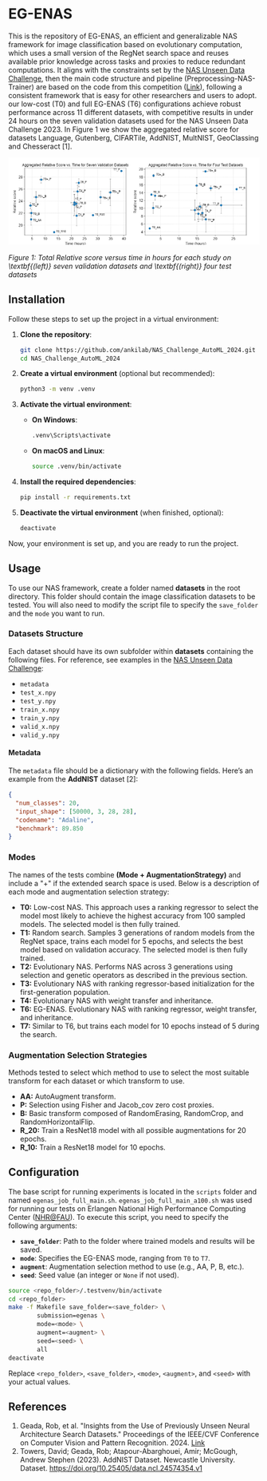 # EG-ENAS

This is the repository of EG-ENAS, an efficient and generalizable NAS framework for image classification based on evolutionary computation, which uses a small version of the RegNet search space and reuses available prior knowledge across tasks and  proxies to reduce redundant computations. It aligns with the constraints set by the [NAS Unseen Data Challenge](https://github.com/Towers-D/NAS-Unseen-Datasets), then the main code structure and pipeline (Preprocessing-NAS-Trainer) are based on the code from this competition ([Link](https://github.com/Towers-D/NAS-Comp-Starter-Kit)), following a consistent framework that is easy for other researchers and users to adopt. our low-cost (T0) and full EG-ENAS (T6) configurations achieve robust performance across 11 different datasets, with competitive results in under 24 hours on the seven validation datasets used for the NAS Unseen Data Challenge 2023. In Figure 1 we show the aggregated relative score for datasets Language, Gutenberg, CIFARTile, AddNIST, MultNIST, GeoClassing and Chesseract [1].

![Figure 1: Model Architecture](images/relative_scores_b.png)

*Figure 1: Total Relative score versus time in hours for each study on \textbf{(left)} seven validation datasets and \textbf{(right)} four test datasets*

## Installation
Follow these steps to set up the project in a virtual environment:

1. **Clone the repository**:
   ```bash
   git clone https://github.com/ankilab/NAS_Challenge_AutoML_2024.git
   cd NAS_Challenge_AutoML_2024
   ```

2. **Create a virtual environment** (optional but recommended):
   ```bash
   python3 -m venv .venv
   ```

3. **Activate the virtual environment**:
   - **On Windows**:
     ```bash
     .venv\Scripts\activate
     ```
   - **On macOS and Linux**:
     ```bash
     source .venv/bin/activate
     ```

4. **Install the required dependencies**:
   ```bash
   pip install -r requirements.txt
   ```

5. **Deactivate the virtual environment** (when finished, optional):
   ```bash
   deactivate
   ```

Now, your environment is set up, and you are ready to run the project.

## Usage 

To use our NAS framework, create a folder named **datasets** in the root directory. This folder should contain the image classification datasets to be tested. You will also need to modify the script file to specify the `save_folder` and the `mode` you want to run.

### Datasets Structure

Each dataset should have its own subfolder within **datasets** containing the following files. For reference, see examples in the [NAS Unseen Data Challenge](https://github.com/Towers-D/NAS-Unseen-Datasets):

- `metadata`
- `test_x.npy`
- `test_y.npy`
- `train_x.npy`
- `train_y.npy`
- `valid_x.npy`
- `valid_y.npy`

#### Metadata

The `metadata` file should be a dictionary with the following fields. Here’s an example from the **AddNIST** dataset [2]:

```json
{
  "num_classes": 20,
  "input_shape": [50000, 3, 28, 28],
  "codename": "Adaline",
  "benchmark": 89.850
}
```

### Modes
The names of the tests combine **(Mode + AugmentationStrategy)** and include a "+" if the extended search space is used. Below is a description of each mode and augmentation selection strategy:

- **T0:** Low-cost NAS. This approach uses a ranking regressor to select the model most likely to achieve the highest accuracy from 100 sampled models. The selected model is then fully trained.
- **T1:** Random search. Samples 3 generations of random models from the RegNet space, trains each model for 5 epochs, and selects the best model based on validation accuracy. The selected model is then fully trained.
- **T2:** Evolutionary NAS. Performs NAS across 3 generations using selection and genetic operators as described in the previous section.
- **T3:** Evolutionary NAS with ranking regressor-based initialization for the first-generation population.
- **T4:** Evolutionary NAS with weight transfer and inheritance.
- **T6:** EG-ENAS. Evolutionary NAS with ranking regressor, weight transfer, and inheritance.
- **T7:** Similar to T6, but trains each model for 10 epochs instead of 5 during the search.

### Augmentation Selection Strategies
Methods tested to select which method to use to select the most suitable transform for each dataset or which transform to use.

- **AA:** AutoAugment transform.
- **P:** Selection using Fisher and Jacob_cov zero cost proxies.
- **B:** Basic transform composed of RandomErasing, RandomCrop, and RandomHorizontalFlip.
- **R_20:** Train a ResNet18 model with all possible augmentations for 20 epochs.
- **R_10:** Train a ResNet18 model for 10 epochs.


## Configuration
The base script for running experiments is located in the `scripts` folder and named `egenas_job_full_main.sh`. `egenas_job_full_main_a100.sh` was used for running our tests on Erlangen National High Performance Computing Center ([NHR@FAU](https://hpc.fau.de/)). To execute this script, you need to specify the following arguments:

- **`save_folder`**: Path to the folder where trained models and results will be saved.
- **`mode`**: Specifies the EG-ENAS mode, ranging from `T0` to `T7`.
- **`augment`**: Augmentation selection method to use (e.g., AA, P, B, etc.).
- **`seed`**: Seed value (an integer or `None` if not used).


```bash
source <repo_folder>/.testvenv/bin/activate
cd <repo_folder>
make -f Makefile save_folder=<save_folder> \
        submission=egenas \
        mode=<mode> \
        augment=<augment> \
        seed=<seed> \
        all
deactivate
```

Replace `<repo_folder>`, `<save_folder>`, `<mode>`, `<augment>`, and `<seed>` with your actual values.



## References

1. Geada, Rob, et al. "Insights from the Use of Previously Unseen Neural Architecture Search Datasets." Proceedings of the IEEE/CVF Conference on Computer Vision and Pattern Recognition. 2024. [Link](https://arxiv.org/abs/2404.02189)
2. Towers, David; Geada, Rob; Atapour-Abarghouei, Amir; McGough, Andrew Stephen (2023). AddNIST Dataset. Newcastle University. Dataset. https://doi.org/10.25405/data.ncl.24574354.v1